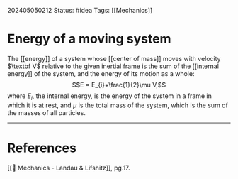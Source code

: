 202405050212
Status: #idea
Tags: [[Mechanics]]

# Energy of a moving system

The [[energy]] of a system whose [[center of mass]] moves with velocity $\textbf V$ relative to the given inertial frame is the sum of the [[internal energy]] of the system, and the energy of its motion as a whole:
$$E = E_{i}+\frac{1}{2}\mu V,$$
where $E_i$, the internal energy, is the energy of the system in a frame in which it is at rest, and $\mu$ is the total mass of the system, which is the sum of the masses of all particles.

___
# References
[[📕 Mechanics - Landau & Lifshitz]], pg.17.